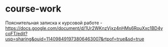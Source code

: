 # course-work

Пояснительная записка к курсовой работе - https://docs.google.com/document/d/1Ur2WKnzVjxz4nHMs6RouXxc1BD4ycoFT/edit?usp=sharing&ouid=114098491973806463007&rtpof=true&sd=true
